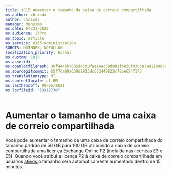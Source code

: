 ```yaml
---
title: 1815 Aumentar o tamanho da caixa de correio compartilhada
ms.author: chrisda
author: chrisda
manager: dansimp
ms.date: 04/21/2020
ms.audience: ITPro
ms.topic: article
ms.service: o365-administration
ROBOTS: NOINDEX, NOFOLLOW
localization_priority: Normal
ms.custom: 1815
ms.assetid: ''
ms.openlocfilehash: 36f4445b7635d45d8fae1aec58d981fb830f430ca7a92189d8c038e04a86ef67
ms.sourcegitcommit: b5f7da89a650d2915dc652449623c78be6247175
ms.translationtype: MT
ms.contentlocale: pt-BR
ms.lasthandoff: 08/05/2021
ms.locfileid: "53912730"
---
```

# <a name="increase-the-size-of-a-shared-mailbox"></a>Aumentar o tamanho de uma caixa de correio compartilhada

Você pode aumentar o tamanho de uma caixa de correio compartilhada do tamanho padrão de 50 GB para 100 GB atribuindo à caixa de correio compartilhada uma licença Exchange Online P2 (incluída nas licenças E3 e E5). Quando você atribui a licença P2 à caixa de correio compartilhada em usuários [ativos,](https://portal.office.com/adminportal/home)o tamanho será automaticamente aumentado dentro de 15 minutos.
